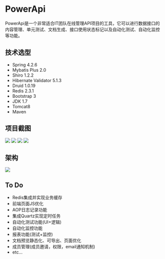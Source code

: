 # PowerApi

PowerApi是一个非常适合IT团队在线管理API项目的工具，它可以进行数据接口的内容管理、单元测试、文档生成、接口使用状态标记以及自动化测试、自动化监控等功能。

## 技术选型
* Spring 4.2.6
* Mybatis Plus 2.0
* Shiro 1.2.2
* Hibernate Validator 5.1.3
* Druid 1.0.19
* Redis 2.3.1
* Bootstrap 3
* JDK 1.7
* Tomcat8
* Maven

## 项目截图

![](http://wx4.sinaimg.cn/mw690/775c483fly1fdmtfjniygj211y0j575y.jpg)
![](http://wx4.sinaimg.cn/mw690/775c483fly1fdmtfs2137j213g0lwac3.jpg)
![](http://wx4.sinaimg.cn/mw690/775c483fly1fdmtfp10xxj213x0mctd6.jpg)
![](http://wx4.sinaimg.cn/mw690/775c483fly1fdmtfmf8uqj213d0ldjtg.jpg)

## 架构
![](http://wx2.sinaimg.cn/mw690/775c483fly1fdmtcnk115j20sg0lc7ln.jpg)

## To Do

* Redis集成并实现业务缓存
* 前端页面JS优化
* AOP日志记录功能
* 集成Quartz实现定时任务
* 自动化测试功能(UI+逻辑)
* 自动化监控功能
* 报表功能(测试+监控)
* 文档预览静态化、可导出、页面优化
* 成员管理(成员邀请，权限，email通知机制)
* etc...



